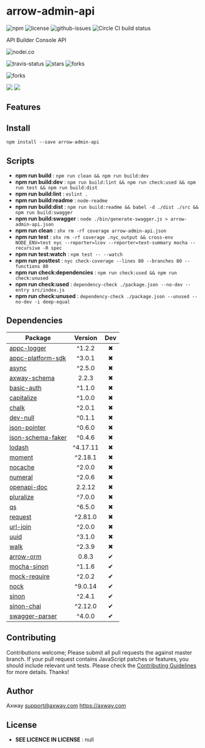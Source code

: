 # arrow-admin-api

![npm](https://img.shields.io/npm/v/arrow-admin-api.svg) ![license](https://img.shields.io/npm/l/arrow-admin-api.svg) ![github-issues](https://img.shields.io/github/issues/amplify/api-builder.svg)  ![Circle CI build status](https://circleci.com/gh/amplify/api-builder.svg?style=svg)

API Builder Console API

![nodei.co](https://nodei.co/npm/arrow-admin-api.png?downloads=true&downloadRank=true&stars=true)

![travis-status](https://img.shields.io/travis/amplify/api-builder.svg)
![stars](https://img.shields.io/github/stars/amplify/api-builder.svg)
![forks](https://img.shields.io/github/forks/amplify/api-builder.svg)

![forks](https://img.shields.io/github/forks/amplify/api-builder.svg)

![](https://david-dm.org/amplify/api-builder/status.svg)
![](https://david-dm.org/amplify/api-builder/dev-status.svg)

## Features


## Install

`npm install --save arrow-admin-api`


## Scripts

 - **npm run build** : `npm run clean && npm run build:dev`
 - **npm run build:dev** : `npm run build:lint && npm run check:used && npm run test && npm run build:dist`
 - **npm run build:lint** : `eslint .`
 - **npm run build:readme** : `node-readme`
 - **npm run build:dist** : `npm run build:readme && babel -d ./dist ./src && npm run build:swagger`
 - **npm run build:swagger** : `node ./bin/generate-swagger.js > arrow-admin-api.json`
 - **npm run clean** : `shx rm -rf coverage arrow-admin-api.json`
 - **npm run test** : `shx rm -rf coverage .nyc_output && cross-env NODE_ENV=test nyc --reporter=lcov --reporter=text-summary mocha --recursive -R spec`
 - **npm run test:watch** : `npm test -- --watch`
 - **npm run posttest** : `nyc check-coverage --lines 80 --branches 80 --functions 80`
 - **npm run check:dependencies** : `npm run check:used && npm run check:unused`
 - **npm run check:used** : `dependency-check ./package.json --no-dev --entry src/index.js`
 - **npm run check:unused** : `dependency-check ./package.json --unused --no-dev -i deep-equal`

## Dependencies

Package | Version | Dev
--- |:---:|:---:
[appc-logger](https://www.npmjs.com/package/appc-logger) | ^1.2.2 | ✖
[appc-platform-sdk](https://www.npmjs.com/package/appc-platform-sdk) | ^3.0.1 | ✖
[async](https://www.npmjs.com/package/async) | ^2.5.0 | ✖
[axway-schema](https://www.npmjs.com/package/axway-schema) | 2.2.3 | ✖
[basic-auth](https://www.npmjs.com/package/basic-auth) | ^1.1.0 | ✖
[capitalize](https://www.npmjs.com/package/capitalize) | ^1.0.0 | ✖
[chalk](https://www.npmjs.com/package/chalk) | ^2.0.1 | ✖
[dev-null](https://www.npmjs.com/package/dev-null) | ^0.1.1 | ✖
[json-pointer](https://www.npmjs.com/package/json-pointer) | ^0.6.0 | ✖
[json-schema-faker](https://www.npmjs.com/package/json-schema-faker) | ^0.4.6 | ✖
[lodash](https://www.npmjs.com/package/lodash) | ^4.17.11 | ✖
[moment](https://www.npmjs.com/package/moment) | ^2.18.1 | ✖
[nocache](https://www.npmjs.com/package/nocache) | ^2.0.0 | ✖
[numeral](https://www.npmjs.com/package/numeral) | ^2.0.6 | ✖
[openapi-doc](https://www.npmjs.com/package/openapi-doc) | 2.2.12 | ✖
[pluralize](https://www.npmjs.com/package/pluralize) | ^7.0.0 | ✖
[qs](https://www.npmjs.com/package/qs) | ^6.5.0 | ✖
[request](https://www.npmjs.com/package/request) | ^2.81.0 | ✖
[url-join](https://www.npmjs.com/package/url-join) | ^2.0.0 | ✖
[uuid](https://www.npmjs.com/package/uuid) | ^3.1.0 | ✖
[walk](https://www.npmjs.com/package/walk) | ^2.3.9 | ✖
[arrow-orm](https://www.npmjs.com/package/arrow-orm) | 0.8.3 | ✔
[mocha-sinon](https://www.npmjs.com/package/mocha-sinon) | ^1.1.6 | ✔
[mock-require](https://www.npmjs.com/package/mock-require) | ^2.0.2 | ✔
[nock](https://www.npmjs.com/package/nock) | ^9.0.14 | ✔
[sinon](https://www.npmjs.com/package/sinon) | ^2.4.1 | ✔
[sinon-chai](https://www.npmjs.com/package/sinon-chai) | ^2.12.0 | ✔
[swagger-parser](https://www.npmjs.com/package/swagger-parser) | ^4.0.0 | ✔


## Contributing

Contributions welcome; Please submit all pull requests the against master branch. If your pull request contains JavaScript patches or features, you should include relevant unit tests. Please check the [Contributing Guidelines](contributng.md) for more details. Thanks!

## Author

Axway <support@axway.com> https://axway.com

## License

 - **SEE LICENCE IN LICENSE** : null
